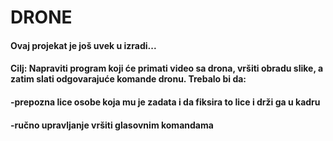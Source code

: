 # DRONE
#### Ovaj projekat je još uvek u izradi...
#### Cilj: Napraviti program koji će primati video sa drona, vršiti obradu slike, a zatim slati odgovarajuće komande dronu. Trebalo bi da:
#### -prepozna lice osobe koja mu je zadata i da fiksira to lice i drži ga u kadru 
#### -ručno upravljanje vršiti glasovnim komandama
